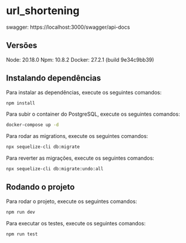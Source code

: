 # url_shortening

swagger: https://localhost:3000/swagger/api-docs

## Versões

Node: 20.18.0
Npm: 10.8.2
Docker: 27.2.1 (build 9e34c9bb39)

## Instalando dependências

Para instalar as dependências, execute os seguintes comandos:

```bash
npm install
```

Para subir o container do PostgreSQL, execute os seguintes comandos:

```bash
docker-compose up -d
```

Para rodar as migrations, execute os seguintes comandos:

```bash
npx sequelize-cli db:migrate
```

Para reverter as migrações, execute os seguintes comandos:

```bash
npx sequelize-cli db:migrate:undo:all
```

## Rodando o projeto

Para rodar o projeto, execute os seguintes comandos:

```bash
npm run dev
```

Para executar os testes, execute os seguintes comandos:

```bash
npm run test
```
